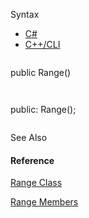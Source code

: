Syntax

* [C#](#i-syntax-CS)
* [C++/CLI](#i-syntax-CPP2005)

```
```
public Range()
```
```

```
```
public:
Range();
```
```



See Also

#### Reference

[Range Class](Eplan.EplApi.Baseu~Eplan.EplApi.Base.Range.html)
  
[Range Members](Eplan.EplApi.Baseu~Eplan.EplApi.Base.Range_members.html)